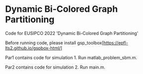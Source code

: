 # Dynamic Bi-Colored Graph Partitioning

Code for EUSIPCO 2022 'Dynamic Bi-Colored Graph Partitioning'

Before running code, please install gsp_toolbox[https://epfl-lts2.github.io/gspbox-html/]

Par1 contains code for simulation 1. Run matlab_problem_sbm.m.

Par2 contains code for simulation 2. Run main.m.
